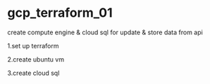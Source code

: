 # gcp_terraform_01
create compute engine &amp; cloud sql for update &amp; store data from api

1.set up terraform

2.create ubuntu vm

3.create cloud sql
